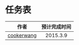 # 任务表
| 作者           |      预计完成时间    |
| ------------- |:-------------:| 
|  [cookerwang](https://github.com/cookerwang) |   2015.3.9 |    









